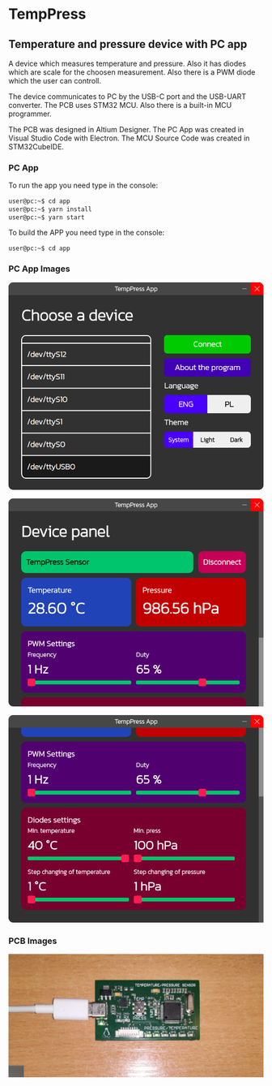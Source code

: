 # TempPress
## Temperature and pressure device with PC app

A device which measures temperature and pressure. Also it has diodes which are scale for the choosen measurement. Also there is a PWM diode which the user can controll.

The device communicates to PC by the USB-C port and the USB-UART converter. The PCB uses STM32 MCU. Also there is a built-in MCU programmer.

The PCB was designed in Altium Designer.
The PC App was created in Visual Studio Code with Electron.
The MCU Source Code was created in STM32CubeIDE.

### PC App

To run the app you need type in the console:
```console
user@pc:~$ cd app
user@pc:~$ yarn install
user@pc:~$ yarn start
```

To build the APP you need type in the console:
```console
user@pc:~$ cd app
```

### PC App Images

![alt text](readme_files/image.png)

![alt text](readme_files/image-1.png)

![alt text](readme_files/image-2.png)

### PCB Images

![alt text](readme_files/image-3.png)

